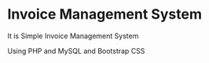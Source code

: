 <h1>Invoice Management System</h1>
<p>It is Simple Invoice Management System</p>
<p>Using PHP and MySQL and Bootstrap CSS</p>
